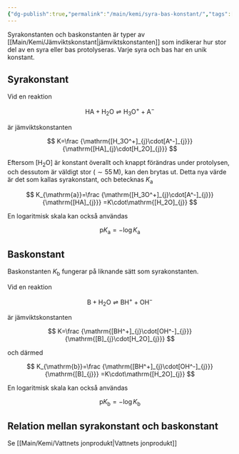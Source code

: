```yaml
---
{"dg-publish":true,"permalink":"/main/kemi/syra-bas-konstant/","tags":["kemi","syra-bas","jämvikter"]}
---
```


Syrakonstanten och baskonstanten är typer av [[Main/Kemi/Jämviktskonstant\|jämviktskonstanten]] som indikerar hur stor del av en syra eller bas protolyseras. Varje syra och bas har en unik konstant.

## Syrakonstant

Vid en reaktion

$$
\mathrm{HA}+\mathrm{H_2O}\rightleftharpoons\mathrm{H_3O^+}+\mathrm{A^-}
$$

är jämviktskonstanten

$$
K=\frac
{\mathrm{[H_3O^+]_{j}\cdot[A^-]_{j}}}
{\mathrm{[HA]_{j}\cdot[H_2O]_{j}}}
$$

Eftersom $\mathrm{[H_2O]}$ är konstant överallt och knappt förändras under protolysen, och dessutom är väldigt stor ($\sim55\,\mathrm{M}$), kan den brytas ut. Detta nya värde är det som kallas syrakonstant, och betecknas $K_{\mathrm{a}}$

$$
K_{\mathrm{a}}=\frac
{\mathrm{[H_3O^+]_{j}\cdot[A^-]_{j}}}
{\mathrm{[HA]_{j}}}
=K\cdot\mathrm{[H_2O]_{j}}
$$

En logaritmisk skala kan också användas

$$
\mathrm{p}K_{\mathrm{a}}=-\log{K_{\mathrm{a}}}
$$

## Baskonstant

Baskonstanten $K_{\mathrm{b}}$ fungerar på liknande sätt som syrakonstanten.

Vid en reaktion

$$
\mathrm{B}+\mathrm{H_2O}\rightleftharpoons\mathrm{BH^+}+\mathrm{OH^-}
$$

är jämviktskonstanten

$$
K=\frac
{\mathrm{[BH^+]_{j}\cdot[OH^-]_{j}}}
{\mathrm{[B]_{j}\cdot[H_2O]_{j}}}
$$

och därmed

$$
K_{\mathrm{b}}=\frac
{\mathrm{[BH^+]_{j}\cdot[OH^-]_{j}}}
{\mathrm{[B]_{j}}}
=K\cdot\mathrm{[H_2O]_{j}}
$$

En logaritmisk skala kan också användas

$$
\mathrm{p}K_{\mathrm{b}}=-\log{K_{\mathrm{b}}}
$$
## Relation mellan syrakonstant och baskonstant

Se [[Main/Kemi/Vattnets jonprodukt\|Vattnets jonprodukt]]